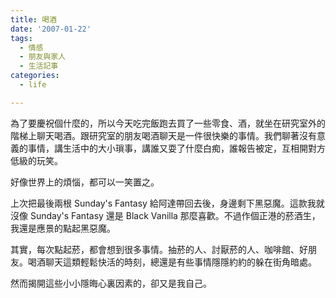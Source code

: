 ```yaml
---
title: 喝酒
date: '2007-01-22'
tags:
  - 情感
  - 朋友與家人
  - 生活記事
categories:
  - life

---
```

為了要慶祝個什麼的，所以今天吃完飯跑去買了一些零食、酒，就坐在研究室外的階梯上聊天喝酒。跟研究室的朋友喝酒聊天是一件很快樂的事情。我們聊著沒有意義的事情，講生活中的大小瑣事，講誰又耍了什麼白痴，誰報告被定，互相開對方低級的玩笑。  
  
好像世界上的煩惱，都可以一笑置之。  
  
上次把最後兩根 Sunday's Fantasy 給阿達帶回去後，身邊剩下黑惡魔。這款我就沒像 Sunday's Fantasy 還是 Black Vanilla 那麼喜歡。不過作個正港的菸酒生，我還是應景的點起黑惡魔。  
  
其實，每次點起菸，都會想到很多事情。抽菸的人、討厭菸的人、咖啡館、好朋友。喝酒聊天這類輕鬆快活的時刻，總還是有些事情隱隱約約的躲在街角暗處。  
  
然而揭開這些小小隱晦心裏因素的，卻又是我自己。